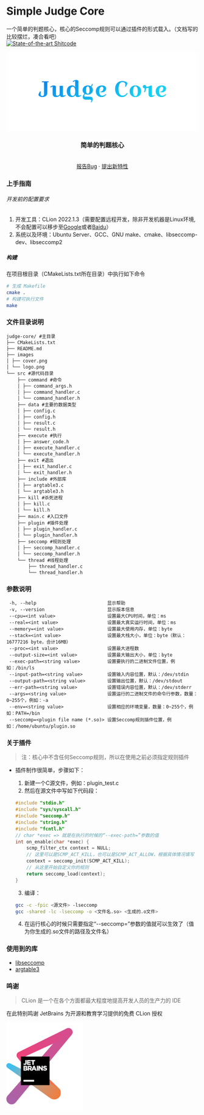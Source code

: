 

# Simple Judge Core

一个简单的判题核心，核心的Seccomp规则可以通过插件的形式载入。（文档写的比较摆烂，凑合看吧）
<br />
[![State-of-the-art Shitcode](https://img.shields.io/static/v1?label=State-of-the-art&message=Shitcode&color=7B5804)](https://github.com/trekhleb/state-of-the-art-shitcode)
<br />

<p align="center">
  <a href="https://github.com/ftpmsgx/judge-core">
    <img src="images/cover.png" alt="Logo" width="500">
  </a>

  <h3 align="center">简单的判题核心</h3>
  <p align="center">
    <br />
    <a href="https://github.com/ftpmsgx/judge-core/issues">报告Bug</a>
    ·
    <a href="https://github.com/ftpmsgx/judge-core/issues">提出新特性</a>
  </p>

</p>

### 上手指南

###### 开发前的配置要求

1. 开发工具：CLion 2022.1.3（需要配置远程开发，除非开发机器是Linux环境,不会配置可以移步至[Google](https://www.google.com/)或者[Baidu](https://www.baidu.com/)）
2. 系统以及环境：Ubuntu Server、GCC、GNU make、cmake、libseccomp-dev、libseccomp2

##### **构建**
在项目根目录（CMakeLists.txt所在目录）中执行如下命令
```sh
# 生成 Makefile
cmake .
# 构建可执行文件
make
```

### 文件目录说明

```
judge-core/ #主目录
├── CMakeLists.txt
├── README.md
├── images
│ ├── cover.png
│ └── logo.png
└── src #源代码目录
    ├── command #命令
    │ ├── command_args.h
    │ ├── command_handler.c
    │ └── command_handler.h
    ├── data #主要的数据类型
    │ ├── config.c
    │ ├── config.h
    │ ├── result.c
    │ └── result.h
    ├── execute #执行
    │ ├── answer_code.h
    │ ├── execute_handler.c
    │ └── execute_handler.h
    ├── exit #退出
    │ ├── exit_handler.c
    │ └── exit_handler.h
    ├── include #外部库
    │ ├── argtable3.c
    │ └── argtable3.h
    ├── kill #杀死进程
    │ ├── kill.c
    │ └── kill.h
    ├── main.c #入口文件
    ├── plugin #插件处理
    │ ├── plugin_handler.c
    │ └── plugin_handler.h
    ├── seccomp #规则处理
    │ ├── seccomp_handler.c
    │ └── seccomp_handler.h
    └── thread #线程处理
        ├── thread_handler.c
        └── thread_handler.h

```

### 参数说明

```
 -h, --help                          显示帮助
 -v, --version                       显示版本信息
 --cpu=<int value>                   设置最大CPU时间，单位：ms
 --real=<int value>                  设置最大真实运行时间，单位：ms
 --memory=<int value>                设置最大使用内存，单位：byte
 --stack=<int value>                 设置最大栈大小，单位：byte（默认：16777216 byte，合计16MB）
 --proc=<int value>                  设置最大进程数
 --output-size=<int value>           设置最大输出大小，单位：byte
 --exec-path=<string value>          设置要执行的二进制文件位置，例如：/bin/ls
 --input-path=<string value>         设置输入内容位置，默认：/dev/stdin
 --output-path=<string value>        设置输出位置，默认：/dev/stdout
 --err-path=<string value>           设置错误内容位置，默认：/dev/stderr
 --args=<string value>               设置运行的二进制文件的命令行参数，数量：0~255个，例如：-a
 --env=<string value>                设置相应的环境变量，数量：0~255个，例如：PATH=/bin
 --seccomp=<plugin file name (*.so)> 设置Seccomp规则插件位置，例如：/home/ubuntu/plugin.so
```

### 关于插件

> 注：核心中不含任何Seccomp规则，所以在使用之前必须指定规则插件

- 插件制作很简单，步骤如下：

  1. 新建一个C源文件，例如：plugin_test.c
  2. 然后在源文件中写如下代码段：
    ```c
    #include "stdio.h"
    #include "sys/syscall.h"
    #include "seccomp.h"
    #include "string.h"
    #include "fcntl.h"
    // char *exec => 就是在执行的时候的“--exec-path=”参数的值
    int on_enable(char *exec) {
        scmp_filter_ctx context = NULL;
        // 这里可以是SCMP_ACT_KILL，也可以是SCMP_ACT_ALLOW，根据具体情况填写
        context = seccomp_init(SCMP_ACT_KILL);
        // 从这里开始自定义你的规则
        return seccomp_load(context);
    }
    ```
  3. 编译：
    ```sh
    gcc -c -fpic <源文件> -lseccomp
    gcc -shared -lc -lseccomp -o <文件名.so> <生成的.o文件>
    ```
  4. 在运行核心的时候只需要指定“--seccomp=”参数的值就可以生效了（值为你生成的.so文件的路径及文件名）

### 使用到的库

- [libseccomp](https://github.com/seccomp/libseccomp)
- [argtable3](https://github.com/argtable/argtable3)

### 鸣谢

> CLion 是一个在各个方面都最大程度地提高开发人员的生产力的 IDE

在此特别鸣谢 JetBrains 为开源和教育学习提供的免费 CLion 授权

<img src="images/jetbrains-variant-3.png" alt="Logo" width="200">
